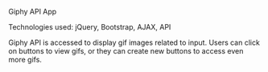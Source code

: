 Giphy API App

Technologies used: jQuery, Bootstrap, AJAX, API

Giphy API is accessed to display gif images related to input. Users can click on buttons to view gifs, or they can create new buttons to access even more gifs.

